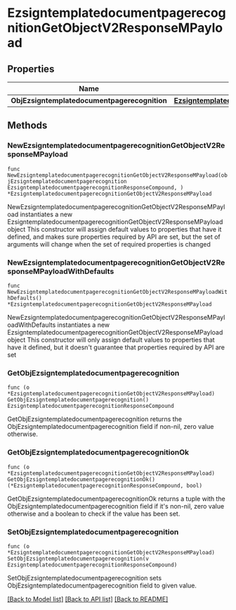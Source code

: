 # EzsigntemplatedocumentpagerecognitionGetObjectV2ResponseMPayload

## Properties

Name | Type | Description | Notes
------------ | ------------- | ------------- | -------------
**ObjEzsigntemplatedocumentpagerecognition** | [**EzsigntemplatedocumentpagerecognitionResponseCompound**](EzsigntemplatedocumentpagerecognitionResponseCompound.md) |  | 

## Methods

### NewEzsigntemplatedocumentpagerecognitionGetObjectV2ResponseMPayload

`func NewEzsigntemplatedocumentpagerecognitionGetObjectV2ResponseMPayload(objEzsigntemplatedocumentpagerecognition EzsigntemplatedocumentpagerecognitionResponseCompound, ) *EzsigntemplatedocumentpagerecognitionGetObjectV2ResponseMPayload`

NewEzsigntemplatedocumentpagerecognitionGetObjectV2ResponseMPayload instantiates a new EzsigntemplatedocumentpagerecognitionGetObjectV2ResponseMPayload object
This constructor will assign default values to properties that have it defined,
and makes sure properties required by API are set, but the set of arguments
will change when the set of required properties is changed

### NewEzsigntemplatedocumentpagerecognitionGetObjectV2ResponseMPayloadWithDefaults

`func NewEzsigntemplatedocumentpagerecognitionGetObjectV2ResponseMPayloadWithDefaults() *EzsigntemplatedocumentpagerecognitionGetObjectV2ResponseMPayload`

NewEzsigntemplatedocumentpagerecognitionGetObjectV2ResponseMPayloadWithDefaults instantiates a new EzsigntemplatedocumentpagerecognitionGetObjectV2ResponseMPayload object
This constructor will only assign default values to properties that have it defined,
but it doesn't guarantee that properties required by API are set

### GetObjEzsigntemplatedocumentpagerecognition

`func (o *EzsigntemplatedocumentpagerecognitionGetObjectV2ResponseMPayload) GetObjEzsigntemplatedocumentpagerecognition() EzsigntemplatedocumentpagerecognitionResponseCompound`

GetObjEzsigntemplatedocumentpagerecognition returns the ObjEzsigntemplatedocumentpagerecognition field if non-nil, zero value otherwise.

### GetObjEzsigntemplatedocumentpagerecognitionOk

`func (o *EzsigntemplatedocumentpagerecognitionGetObjectV2ResponseMPayload) GetObjEzsigntemplatedocumentpagerecognitionOk() (*EzsigntemplatedocumentpagerecognitionResponseCompound, bool)`

GetObjEzsigntemplatedocumentpagerecognitionOk returns a tuple with the ObjEzsigntemplatedocumentpagerecognition field if it's non-nil, zero value otherwise
and a boolean to check if the value has been set.

### SetObjEzsigntemplatedocumentpagerecognition

`func (o *EzsigntemplatedocumentpagerecognitionGetObjectV2ResponseMPayload) SetObjEzsigntemplatedocumentpagerecognition(v EzsigntemplatedocumentpagerecognitionResponseCompound)`

SetObjEzsigntemplatedocumentpagerecognition sets ObjEzsigntemplatedocumentpagerecognition field to given value.



[[Back to Model list]](../README.md#documentation-for-models) [[Back to API list]](../README.md#documentation-for-api-endpoints) [[Back to README]](../README.md)


